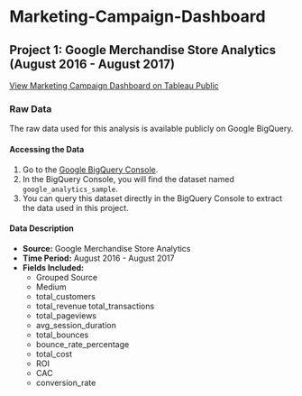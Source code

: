 # Marketing-Campaign-Dashboard

## Project 1: Google Merchandise Store Analytics (August 2016 - August 2017)

[View Marketing Campaign Dashboard on Tableau Public](https://public.tableau.com/authoring/GoogleMerchandiseStoreDashboard_17162594129320/Dashboard2#1)

### Raw Data

The raw data used for this analysis is available publicly on Google BigQuery.

#### Accessing the Data
1. Go to the [Google BigQuery Console](https://console.cloud.google.com/bigquery?p=bigquery-public-data&d=google_analytics_sample&page=dataset).
2. In the BigQuery Console, you will find the dataset named `google_analytics_sample`.
3. You can query this dataset directly in the BigQuery Console to extract the data used in this project.

#### Data Description
- **Source:** Google Merchandise Store Analytics
- **Time Period:** August 2016 - August 2017
- **Fields Included:**
  - Grouped Source
  - Medium
  - total_customers
  - total_revenue	total_transactions
  - total_pageviews
  - avg_session_duration
  - total_bounces
  - bounce_rate_percentage
  - total_cost
  - ROI
  - CAC
  - conversion_rate

